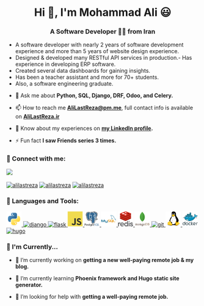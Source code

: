 <h1 align="center">Hi 👋, I'm Mohammad Ali 😃</h1>
<h3 align="center">A Software Developer 👨‍💻 from Iran</h3>

<!-- <p align="left"> <img src="https://komarev.com/ghpvc/?username=alilastreza&label=Profile%20views&color=0e75b6&style=flat" alt="alilastreza" /> </p> -->

<!-- <p align="left"> <a href="https://github.com/ryo-ma/github-profile-trophy"><img src="https://github-profile-trophy.vercel.app/?username=alilastreza" alt="alilastreza" /></a> </p> -->

<!-- <h3>About me:</h3> -->

- A software developer with nearly 2 years of software development experience and more than 5 years of website design experience.
- Designed & developed many RESTful API services in production.- Has experience in developing ERP software.
- Created several data dashboards for gaining insights.
- Has been a teacher assistant and more for 70+ students.
- Also, a software engineering graduate.

<!-- <p align="left"> <a href="https://twitter.com/AliLastReza" target="blank"><img src="https://img.shields.io/twitter/follow/?logo=twitter&style=for-the-badge" alt="" /></a> </p> -->

<!-- - 👨‍💻 All of my projects are available at [https://github.com/AliLastReza/](https://github.com/AliLastReza/) -->

<!-- - 📝 I regularly write articles on [AliLastReza.ir](AliLastReza.ir) -->

- 💬 Ask me about **Python, SQL, Django, DRF, Odoo, and Celery.**

- 📫 How to reach me **AliLastReza@pm.me**, full contact info is available on **[AliLastReza.ir](AliLastReza.ir)**

- 📄 Know about my experiences on **[my LinkedIn profile](https://www.linkedin.com/in/AliLastReza/).**

- ⚡ Fun fact **I saw Friends series 3 times.**

<!-- ### Blogs posts -->
<!-- BLOG-POST-LIST:START -->
<!-- BLOG-POST-LIST:END -->

<h3 align="left">🤝 Connect with me:</h3>

<!-- [![Typing SVG](https://readme-typing-svg.herokuapp.com?font=Poppins&size=26&color=306998&background=FFE873&center=true&vCenter=true&lines=Send+a+connection+request!;I+love+connecting+with+you)](https://git.io/typing-svg) -->

<p align="left">
  <img src="https://readme-typing-svg.herokuapp.com?font=Poppins&size=26&color=306998&background=FFE873&center=true&vCenter=true&lines=Send+a+connection+request!;I+love+connecting+with+you">
</p>

<p align="left">
<a href="https://linkedin.com/in/alilastreza" target="blank"><img align="center" src="https://raw.githubusercontent.com/rahuldkjain/github-profile-readme-generator/master/src/images/icons/Social/linked-in-alt.svg" alt="alilastreza" height="30" width="40" /></a>
<a href="https://instagram.com/alilastreza" target="blank"><img align="center" src="https://raw.githubusercontent.com/rahuldkjain/github-profile-readme-generator/master/src/images/icons/Social/instagram.svg" alt="alilastreza" height="30" width="40" /></a>
<a href="https://dev.to/alilastreza" target="blank"><img align="center" src="https://raw.githubusercontent.com/rahuldkjain/github-profile-readme-generator/master/src/images/icons/Social/devto.svg" alt="alilastreza" height="30" width="40" /></a>
<!-- <a href="https://stackoverflow.com/users/alilastreza" target="blank"><img align="center" src="https://raw.githubusercontent.com/rahuldkjain/github-profile-readme-generator/master/src/images/icons/Social/stack-overflow.svg" alt="alilastreza" height="30" width="40" /></a> -->
<!-- <a href="https://medium.com/@alilastreza" target="blank"><img align="center" src="https://raw.githubusercontent.com/rahuldkjain/github-profile-readme-generator/master/src/images/icons/Social/medium.svg" alt="@alilastreza" height="30" width="40" /></a> -->
<!-- <a href="https://www.leetcode.com/alilastreza" target="blank"><img align="center" src="https://raw.githubusercontent.com/rahuldkjain/github-profile-readme-generator/master/src/images/icons/Social/leet-code.svg" alt="alilastreza" height="30" width="40" /></a> -->
<!-- <a href="https://www.hackerrank.com/alilastreza" target="blank"><img align="center" src="https://raw.githubusercontent.com/rahuldkjain/github-profile-readme-generator/master/src/images/icons/Social/hackerrank.svg" alt="alilastreza" height="30" width="40" /></a> -->
<!-- <a href="https://codeforces.com/profile/alilastreza" target="blank"><img align="center" src="https://raw.githubusercontent.com/rahuldkjain/github-profile-readme-generator/master/src/images/icons/Social/codeforces.svg" alt="alilastreza" height="30" width="40" /></a> -->
<!-- <a href="/alilastreza.ir/feed" target="blank"><img align="center" src="https://raw.githubusercontent.com/rahuldkjain/github-profile-readme-generator/master/src/images/icons/Social/rss.svg" alt="alilastreza.ir/feed" height="30" width="40" /></a> -->
</p>

<h3 align="left">🧰 Languages and Tools:</h3>
<p align="left">
<a href="https://www.python.org" target="_blank" rel="noreferrer"> <img src="https://raw.githubusercontent.com/devicons/devicon/master/icons/python/python-original.svg" alt="python" width="40" height="40"/> </a>
<a href="https://www.djangoproject.com/" target="_blank" rel="noreferrer"> <img src="https://cdn.worldvectorlogo.com/logos/django.svg" alt="django" width="40" height="40"/> </a>
<a href="https://flask.palletsprojects.com/" target="_blank" rel="noreferrer"> <img src="https://www.vectorlogo.zone/logos/pocoo_flask/pocoo_flask-icon.svg" alt="flask" width="40" height="40"/> </a>
<a href="https://developer.mozilla.org/en-US/docs/Web/JavaScript" target="_blank" rel="noreferrer"> <img src="https://raw.githubusercontent.com/devicons/devicon/master/icons/javascript/javascript-original.svg" alt="javascript" width="40" height="40"/> </a>
<a href="https://www.postgresql.org" target="_blank" rel="noreferrer"> <img src="https://raw.githubusercontent.com/devicons/devicon/master/icons/postgresql/postgresql-original-wordmark.svg" alt="postgresql" width="40" height="40"/> </a>
<a href="https://www.mysql.com/" target="_blank" rel="noreferrer"> <img src="https://raw.githubusercontent.com/devicons/devicon/master/icons/mysql/mysql-original-wordmark.svg" alt="mysql" width="40" height="40"/> </a>
<a href="https://redis.io" target="_blank" rel="noreferrer"> <img src="https://raw.githubusercontent.com/devicons/devicon/master/icons/redis/redis-original-wordmark.svg" alt="redis" width="40" height="40"/> </a>
<a href="https://www.mongodb.com/" target="_blank" rel="noreferrer"> <img src="https://raw.githubusercontent.com/devicons/devicon/master/icons/mongodb/mongodb-original-wordmark.svg" alt="mongodb" width="40" height="40"/> </a>
<a href="https://git-scm.com/" target="_blank" rel="noreferrer"> <img src="https://www.vectorlogo.zone/logos/git-scm/git-scm-icon.svg" alt="git" width="40" height="40"/> </a>
<a href="https://www.linux.org/" target="_blank" rel="noreferrer"> <img src="https://raw.githubusercontent.com/devicons/devicon/master/icons/linux/linux-original.svg" alt="linux" width="40" height="40"/> </a>
<a href="https://www.docker.com/" target="_blank" rel="noreferrer"> <img src="https://raw.githubusercontent.com/devicons/devicon/master/icons/docker/docker-original-wordmark.svg" alt="docker" width="40" height="40"/> </a>
<a href="https://gohugo.io/" target="_blank" rel="noreferrer"> <img src="https://api.iconify.design/logos-hugo.svg" alt="hugo" width="40" height="40"/> </a>
</p>

<h3>📰 I'm Currently...</h3>

- 🔭 I’m currently working on **getting a new well-paying remote job & my blog.**

- 🌱 I’m currently learning **Phoenix framework and Hugo static site generator.**

<!-- - 👯 I’m looking to collaborate on **Django** -->

- 🤝 I’m looking for help with **getting a well-paying remote job.**

<!-- <h3 align="left">Support:</h3>
<p><a href="https://www.buymeacoffee.com/alilastreza"> <img align="left" src="https://cdn.buymeacoffee.com/buttons/v2/default-yellow.png" height="50" width="210" alt="alilastreza" /></a><a href="https://ko-fi.com/alilastreza"> <img align="left" src="https://cdn.ko-fi.com/cdn/kofi3.png?v=3" height="50" width="210" alt="alilastreza" /></a></p><br><br> -->

<!-- ### 📊 Stats

<p><img align="left" src="https://github-readme-stats.vercel.app/api/top-langs?username=alilastreza&show_icons=true&locale=en&layout=compact" alt="alilastreza" /></p>

<p>&nbsp;<img align="center" src="https://github-readme-stats.vercel.app/api?username=alilastreza&show_icons=true&locale=en" alt="alilastreza" /></p> -->

<!-- <p><img align="center" src="https://github-readme-streak-stats.herokuapp.com/?user=alilastreza&" alt="alilastreza" /></p> -->

<!-- <p><img align="center" src="https://github-readme-streak-stats.herokuapp.com?user=alilastreza" alt="alilastreza" /></p> -->
